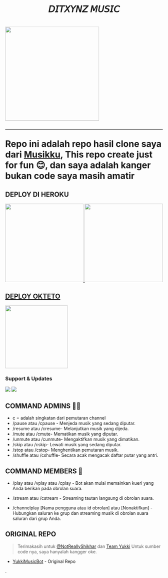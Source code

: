 <h1><p align="center"><a>𝘋𝘐𝘛𝘟𝘠𝘕𝘡 𝘔𝘜𝘚𝘐𝘊</a><p/><h1/>
<p align="left"><a href="https://github.com/therowsee/Music"><img src="https://te.legra.ph/file/c4ffe55ccdecd17ea28ba.jpg"width="300"heigh="100" /></a></p>

---
Repo ini adalah repo hasil clone saya dari [Musikku](https://github.com/kenkansaja/Musikku), This repo create just for fun  😊, dan saya adalah kanger bukan code saya masih amatir


## DEPLOY DI HEROKU
<p align="center">
<a href="https://dashboard.heroku.com/new?template=https://github.com/therowsee/masa-iya"><img src="https://img.shields.io/badge/Deploy%20To%20Heroku-blueviolet?style=for-the-badge&logo=heroku" width="250""/</a>  
<a href="https://telegram.dog/XTZ_HerokuBot?start=bXVoYW1tYWRyaXpreTE2L0t5eU11c2ljIG1hc3Rlcg"><img src="https://img.shields.io/badge/Deploy%20Via%20Telegram-blue?style=for-the-badge&logo=telegram" width="250""/</a>  </p>

## DEPLOY OKTETO

<a href="https://cloud.okteto.com/deploy?repository=https://github.com/therowsee/masa-iya"><img src="https://img.shields.io/badge/Deploy%20To%20Okteto-informational?style=for-the-badge&logo=Okteto" width="200"/></a>


### Support & Updates 
<a href="https://t.me/DitXynzSupport"><img src="https://img.shields.io/badge/Join-Group%20Support-red.svg?style=for-the-badge&logo=Telegram"></a> <a href="https://t.me/DitxynzProject"><img src="https://img.shields.io/badge/Join-Updates%20Channel-white.svg?style=for-the-badge&logo=Telegram"></a>



## COMMAND ADMINS 🧑‍✈️

- c = adalah singkatan dari pemutaran channel
- /pause atau /cpause - Menjeda musik yang sedang diputar.
- /resume atau /cresume- Melanjutkan musik yang dijeda.
- /mute atau /cmute- Mematikan musik yang diputar.
- /unmute atau /cunmute- Mengaktifkan musik yang dimatikan.
- /skip atau /cskip- Lewati musik yang sedang diputar.
- /stop atau /cstop- Menghentikan pemutaran musik.
- /shuffle atau /cshuffle- Secara acak mengacak daftar putar yang antri.

## COMMAND MEMBERS 👥
- /play atau /vplay atau /cplay - Bot akan mulai memainkan kueri yang Anda berikan pada obrolan suara.

- /stream atau /cstream - Streaming tautan langsung di obrolan suara.

- /channelplay [Nama pengguna atau id obrolan] atau [Nonaktifkan] - Hubungkan saluran ke grup dan streaming musik di obrolan suara saluran dari grup Anda.



## ORIGINAL REPO
> Terimakasih untuk [@NotReallyShikhar](https://github.com/NotReallyShikhar) dan [Team Yukki](https://github.com/TeamYukki) Untuk sumber code nya, saya hanyalah kangger oke.

- [YukkiMusicBot](https://github.com/TeamYukki/YukkiMusicBot) - Original Repo

.

